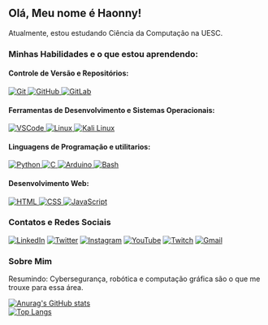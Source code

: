 ## Olá, Meu nome é Haonny!

Atualmente, estou estudando Ciência da Computação na UESC.

### Minhas Habilidades e o que estou aprendendo:

#### Controle de Versão e Repositórios:
<a href="https://git-scm.com/" target="_blank">
    <img src="https://skillicons.dev/icons?i=git" alt="Git" />
</a>
<a href="https://github.com/" target="_blank">
    <img src="https://skillicons.dev/icons?i=github" alt="GitHub" />
</a>
<a href="https://about.gitlab.com/" target="_blank">
    <img src="https://skillicons.dev/icons?i=gitlab" alt="GitLab" />
</a>

#### Ferramentas de Desenvolvimento e Sistemas Operacionais:
<a href="https://code.visualstudio.com/" target="_blank">
    <img src="https://skillicons.dev/icons?i=vscode" alt="VSCode" />
</a>
<a href="https://www.linux.org/" target="_blank">
    <img src="https://skillicons.dev/icons?i=linux" alt="Linux" />
</a>
<a href="https://www.kali.org/" target="_blank">
    <img src="https://skillicons.dev/icons?i=kali" alt="Kali Linux" />
</a>

#### Linguagens de Programação e utilitarios:
<a href="https://www.python.org/" target="_blank">
    <img src="https://skillicons.dev/icons?i=python" alt="Python" />
</a>
<a href="https://en.cppreference.com/" target="_blank">
    <img src="https://skillicons.dev/icons?i=c" alt="C" />
</a>
<a href="https://www.arduino.cc/" target="_blank">
    <img src="https://skillicons.dev/icons?i=arduino" alt="Arduino" />
</a>  
<a href="https://www.gnu.org/software/bash/" target="_blank">
    <img src="https://skillicons.dev/icons?i=bash" alt="Bash" />
</a>

#### Desenvolvimento Web:
<a href="https://developer.mozilla.org/en-US/docs/Web/HTML" target="_blank">
    <img src="https://skillicons.dev/icons?i=html" alt="HTML" />
</a>
<a href="https://developer.mozilla.org/en-US/docs/Web/CSS" target="_blank">
    <img src="https://skillicons.dev/icons?i=css" alt="CSS" />
</a>
<a href="https://developer.mozilla.org/en-US/docs/Web/JavaScript" target="_blank">
    <img src="https://skillicons.dev/icons?i=javascript" alt="JavaScript" />
</a>

### Contatos e Redes Sociais

[![LinkedIn](https://img.shields.io/badge/-LinkedIn-0A66C2?style=flat&logo=linkedin&logoColor=white)](https://www.linkedin.com/in/seu-perfil/)
[![Twitter](https://img.shields.io/badge/-Twitter-1DA1F2?style=flat&logo=twitter&logoColor=white)](https://twitter.com/seu-usuario/)
[![Instagram](https://img.shields.io/badge/-Instagram-E4405F?style=flat&logo=instagram&logoColor=white)](https://www.instagram.com/seu-usuario/)
[![YouTube](https://img.shields.io/badge/-YouTube-FF0000?style=flat&logo=youtube&logoColor=white)](https://www.youtube.com/@Ondinhas1)
[![Twitch](https://img.shields.io/badge/-Twitch-9146FF?style=flat&logo=twitch&logoColor=white)](https://www.twitch.tv/seu-usuario/)
[![Gmail](https://img.shields.io/badge/-Gmail-D14836?style=flat&logo=gmail&logoColor=white)](mailto:vhnaraujo.cic@uesc.br)

### Sobre Mim

Resumindo: Cybersegurança, robótica e computação gráfica são o que me trouxe para essa área.

[![Anurag's GitHub stats](https://github-readme-stats.vercel.app/api?username=victorhaonny&show_icons=true&theme=dark)](https://github.com/anuraghazra/github-readme-stats)  
[![Top Langs](https://github-readme-stats.vercel.app/api/top-langs/?username=victorhaonny&layout=compact&theme=dark)](https://github.com/anuraghazra/github-readme-stats)

